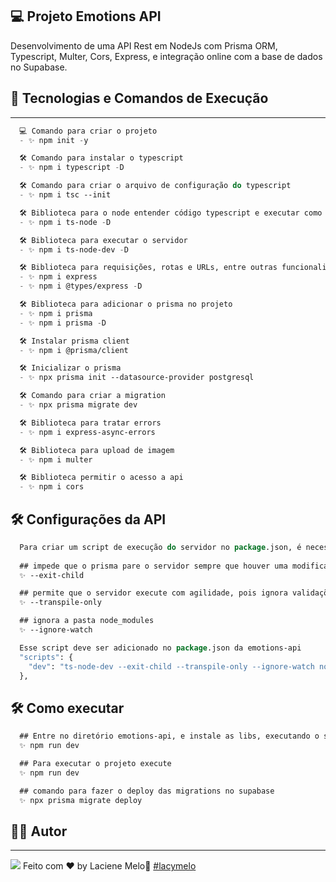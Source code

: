 ## 💻 Projeto Emotions API
Desenvolvimento de uma API Rest em NodeJs com Prisma ORM, Typescript, Multer, Cors, Express, e integração online com a base de dados no Supabase.

## 🚀 Tecnologias e Comandos de Execução

---

```cl
  💻 Comando para criar o projeto
  - ✨ npm init -y

  🛠️ Comando para instalar o typescript
  - ✨ npm i typescript -D

  🛠️ Comando para criar o arquivo de configuração do typescript
  - ✨ npm i tsc --init

  🛠️ Biblioteca para o node entender código typescript e executar como javascript
  - ✨ npm i ts-node -D

  🛠️ Biblioteca para executar o servidor
  - ✨ npm i ts-node-dev -D

  🛠️ Biblioteca para requisições, rotas e URLs, entre outras funcionalidades
  - ✨ npm i express
  - ✨ npm i @types/express -D

  🛠️ Biblioteca para adicionar o prisma no projeto
  - ✨ npm i prisma
  - ✨ npm i prisma -D

  🛠️ Instalar prisma client
  - ✨ npm i @prisma/client

  🛠️ Inicializar o prisma
  - ✨ npx prisma init --datasource-provider postgresql  

  🛠️ Comando para criar a migration
  - ✨ npx prisma migrate dev

  🛠️ Biblioteca para tratar errors
  - ✨ npm i express-async-errors

  🛠️ Biblioteca para upload de imagem
  - ✨ npm i multer

  🛠️ Biblioteca permitir o acesso a api
  - ✨ npm i cors
```

  <!-- 🛠️ Biblioteca para o prisma formatar o schema
  - ✨ yarn prisma format -->

## 🛠️ Configurações da API
```cl
  Para criar um script de execução do servidor no package.json, é necessário passar três comandos.
  
  ## impede que o prisma pare o servidor sempre que houver uma modificação, portanto será responsável por reiniciar o servidor, sempre que algo novo for salvo
  ✨ --exit-child

  ## permite que o servidor execute com agilidade, pois ignora validações desnecessárias
  ✨ --transpile-only

  ## ignora a pasta node_modules
  ✨ --ignore-watch

  Esse script deve ser adicionado no package.json da emotions-api
  "scripts": {
    "dev": "ts-node-dev --exit-child --transpile-only --ignore-watch node_modules src/server.ts"
  },
```

## 🛠️ Como executar
```cl
  ## Entre no diretório emotions-api, e instale as libs, executando o seguinte comando
  ✨ npm run dev

  ## Para executar o projeto execute
  ✨ npm run dev

  ## comando para fazer o deploy das migrations no supabase
  ✨ npx prisma migrate deploy
```

## :man_student: Autor
---
<a href="https://www.linkedin.com/in/laciene-alves-melo-97a69b222/" target="_blank"><img src="https://img.shields.io/badge/-LinkedIn-%230077B5?style=for-the-badge&logo=linkedin&logoColor=white" target="_blank"></a>
Feito com ♥ by Laciene Melo:wave: [#lacymelo](https://github.com/lacymelo)